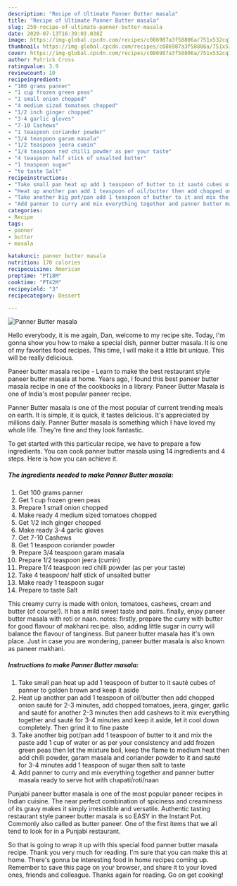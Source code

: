 ```yaml
---
description: "Recipe of Ultimate Panner Butter masala"
title: "Recipe of Ultimate Panner Butter masala"
slug: 250-recipe-of-ultimate-panner-butter-masala
date: 2020-07-13T16:39:03.038Z
image: https://img-global.cpcdn.com/recipes/c086987a3f58806a/751x532cq70/panner-butter-masala-recipe-main-photo.jpg
thumbnail: https://img-global.cpcdn.com/recipes/c086987a3f58806a/751x532cq70/panner-butter-masala-recipe-main-photo.jpg
cover: https://img-global.cpcdn.com/recipes/c086987a3f58806a/751x532cq70/panner-butter-masala-recipe-main-photo.jpg
author: Patrick Cross
ratingvalue: 3.9
reviewcount: 10
recipeingredient:
- "100 grams panner"
- "1 cup frozen green peas"
- "1 small onion chopped"
- "4 medium sized tomatoes chopped"
- "1/2 inch ginger chopped"
- "3-4 garlic gloves"
- "7-10 Cashews"
- "1 teaspoon coriander powder"
- "3/4 teaspoon garam masala"
- "1/2 teaspoon jeera cumin"
- "1/4 teaspoon red chilli powder as per your taste"
- "4 teaspoon half stick of unsalted butter"
- "1 teaspoon sugar"
- "to taste Salt"
recipeinstructions:
- "Take small pan heat up add 1 teaspoon of butter to it sauté cubes of panner to golden brown and keep it aside"
- "Heat up another pan add 1 teaspoon of oil/butter then add chopped onion sauté for 2-3 minutes, add chopped tomatoes, jeera, ginger, garlic and sauté for another 2-3 minutes then add cashews to it mix everything together and sauté for 3-4 minutes and keep it aside, let it cool down completely. Then grind it to fine paste"
- "Take another big pot/pan add 1 teaspoon of butter to it and mix the paste add 1 cup of water or as per your consistency and add frozen green peas then let the mixture boil, keep the flame to medium heat then add chilli powder, garam masala and coriander powder to it and sauté for 3-4 minutes add 1 teaspoon of sugar then salt to taste"
- "Add panner to curry and mix everything together and panner butter masala ready to serve hot with chapati/roti/naan"
categories:
- Recipe
tags:
- panner
- butter
- masala

katakunci: panner butter masala 
nutrition: 170 calories
recipecuisine: American
preptime: "PT18M"
cooktime: "PT42M"
recipeyield: "3"
recipecategory: Dessert

---
```



![Panner Butter masala](https://img-global.cpcdn.com/recipes/c086987a3f58806a/751x532cq70/panner-butter-masala-recipe-main-photo.jpg)

Hello everybody, it is me again, Dan, welcome to my recipe site. Today, I'm gonna show you how to make a special dish, panner butter masala. It is one of my favorites food recipes. This time, I will make it a little bit unique. This will be really delicious.

Paneer butter masala recipe - Learn to make the best restaurant style paneer butter masala at home. Years ago, I found this best paneer butter masala recipe in one of the cookbooks in a library. Paneer Butter Masala is one of India&#39;s most popular paneer recipe.

Panner Butter masala is one of the most popular of current trending meals on earth. It is simple, it is quick, it tastes delicious. It's appreciated by millions daily. Panner Butter masala is something which I have loved my whole life. They're fine and they look fantastic.


To get started with this particular recipe, we have to prepare a few ingredients. You can cook panner butter masala using 14 ingredients and 4 steps. Here is how you can achieve it.

<!--inarticleads1-->

##### The ingredients needed to make Panner Butter masala:

1. Get 100 grams panner
1. Get 1 cup frozen green peas
1. Prepare 1 small onion chopped
1. Make ready 4 medium sized tomatoes chopped
1. Get 1/2 inch ginger chopped
1. Make ready 3-4 garlic gloves
1. Get 7-10 Cashews
1. Get 1 teaspoon coriander powder
1. Prepare 3/4 teaspoon garam masala
1. Prepare 1/2 teaspoon jeera (cumin)
1. Prepare 1/4 teaspoon red chilli powder (as per your taste)
1. Take 4 teaspoon/ half stick of unsalted butter
1. Make ready 1 teaspoon sugar
1. Prepare to taste Salt


This creamy curry is made with onion, tomatoes, cashews, cream and butter (of course!). It has a mild sweet taste and pairs. finally, enjoy paneer butter masala with roti or naan. notes: firstly, prepare the curry with butter for good flavour of makhani recipe. also, adding little sugar in curry will balance the flavour of tanginess. But paneer butter masala has it&#39;s own place. Just in case you are wondering, paneer butter masala is also known as paneer makhani. 

<!--inarticleads2-->

##### Instructions to make Panner Butter masala:

1. Take small pan heat up add 1 teaspoon of butter to it sauté cubes of panner to golden brown and keep it aside
1. Heat up another pan add 1 teaspoon of oil/butter then add chopped onion sauté for 2-3 minutes, add chopped tomatoes, jeera, ginger, garlic and sauté for another 2-3 minutes then add cashews to it mix everything together and sauté for 3-4 minutes and keep it aside, let it cool down completely. Then grind it to fine paste
1. Take another big pot/pan add 1 teaspoon of butter to it and mix the paste add 1 cup of water or as per your consistency and add frozen green peas then let the mixture boil, keep the flame to medium heat then add chilli powder, garam masala and coriander powder to it and sauté for 3-4 minutes add 1 teaspoon of sugar then salt to taste
1. Add panner to curry and mix everything together and panner butter masala ready to serve hot with chapati/roti/naan


Punjabi paneer butter masala is one of the most popular paneer recipes in Indian cuisine. The near perfect combination of spiciness and creaminess of its gravy makes it simply irresistible and versatile. Authentic tasting restaurant style paneer butter masala is so EASY in the Instant Pot. Commonly also called as butter paneer. One of the first items that we all tend to look for in a Punjabi restaurant. 

So that is going to wrap it up with this special food panner butter masala recipe. Thank you very much for reading. I'm sure that you can make this at home. There's gonna be interesting food in home recipes coming up. Remember to save this page on your browser, and share it to your loved ones, friends and colleague. Thanks again for reading. Go on get cooking!
